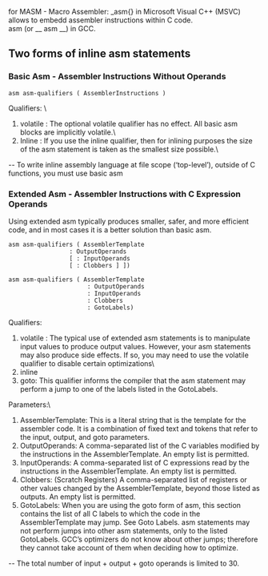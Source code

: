 for MASM - Macro Assembler: _asm{} in Microsoft Visual C++ (MSVC) allows to embedd assembler instructions within C code.\
asm (or __ asm __) in GCC.

## Two forms of inline asm statements

### Basic Asm - Assembler Instructions Without Operands
```
asm asm-qualifiers ( AssemblerInstructions )
```
Qualifiers: \
1. volatile : The optional volatile qualifier has no effect. All basic asm blocks are implicitly volatile.\
2. Inline : If you use the inline qualifier, then for inlining purposes the size of the asm statement is taken as the smallest size possible.\

-- To write inline assembly language at file scope (‘top-level’), outside of C functions, you must use basic asm

### Extended Asm - Assembler Instructions with C Expression Operands

Using extended asm typically produces smaller, safer, and more efficient code, and in most cases it is a better solution than basic asm.
```
asm asm-qualifiers ( AssemblerTemplate
                 : OutputOperands
                 [ : InputOperands
                 [ : Clobbers ] ])
```
```
asm asm-qualifiers ( AssemblerTemplate
                      : OutputOperands
                      : InputOperands
                      : Clobbers
                      : GotoLabels)
```
Qualifiers:
1. volatile : The typical use of extended asm statements is to manipulate input values to produce output values. However, your asm statements may also produce side effects. If so, you may need to use the volatile qualifier to disable certain optimizations\
2. inline
3. goto: This qualifier informs the compiler that the asm statement may perform a jump to one of the labels listed in the GotoLabels.

Parameters:\
1. AssemblerTemplate: This is a literal string that is the template for the assembler code. It is a combination of fixed text and tokens that refer to the input, output, and goto parameters.
2. OutputOperands: A comma-separated list of the C variables modified by the instructions in the AssemblerTemplate. An empty list is permitted.
3. InputOperands: A comma-separated list of C expressions read by the instructions in the AssemblerTemplate. An empty list is permitted.
4. Clobbers: (Scratch Registers) A comma-separated list of registers or other values changed by the AssemblerTemplate, beyond those listed as outputs. An empty list is permitted.
4. GotoLabels: When you are using the goto form of asm, this section contains the list of all C labels to which the code in the AssemblerTemplate may jump. See Goto Labels.
asm statements may not perform jumps into other asm statements, only to the listed GotoLabels. GCC’s optimizers do not know about other jumps; therefore they cannot take account of them when deciding how to optimize.

-- The total number of input + output + goto operands is limited to 30.
